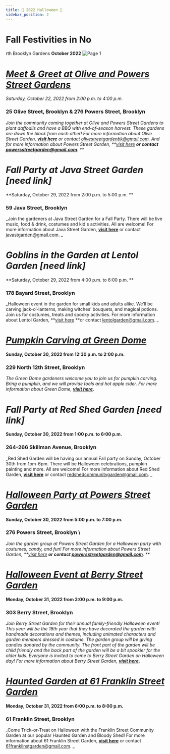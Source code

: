 ```yaml
---
title: 📅 2022 Halloween 🎃
sidebar_position: 2
---
```


# Fall Festivities in No

rth Brooklyn Gardens
**October 2022**
![Page 1](https://user-images.githubusercontent.com/22154417/196774211-09858c64-6890-4d37-b7b2-3bacedd7c513.png)

# *[Meet & Greet at Olive and Powers Street Gardens](https://greenthumb.nycgovparks.org/gardenevents.html?qs=2022/10/22/meet-and-greet-at-olive-and-powers-street-gardens)*
*Saturday, October 22, 2022 from 2:00 p.m. to 4:00 p.m.*
### 25 Olive Street, Brooklyn & 276 Powers Street, Brooklyn

_Join the community coming together at Olive and Powers Street Gardens to plant daffodils and have a BBQ with end-of-season harvest. These gardens are down the block from each other! For more information about Olive Street Garden, **[visit here](https://www.instagram.com/olivestreetgarden/)** or contact olivestreetgardenbk@gmail.com. And for more information about Powers Street Garden, **[visit here](https://www.instagram.com/powersstgarden/) **or contact powersstreetgarden@gmail.com**.  **_

# *Fall Party at Java Street Garden [need link]*
**Saturday, October 29, 2022 from 2:00 p.m. to 5:00 p.m. **
### 59 Java Street, Brooklyn

_Join the gardeners at Java Street Garden for a Fall Party. There will be live music, food & drink, costumes and kid's activities. All are welcome! For more information about Java Street Garden, **[visit here](https://www.javastreetgarden.org/)** or contact javastgarden@gmail.com. _

# *Goblins in the Garden at Lentol Garden [need link]*
**Saturday, October 29, 2022 from 4:00 p.m. to 6:00 p.m. **
### 178 Bayard Street, Brooklyn

_Halloween event in the garden for small kids and adults alike. We’ll be carving jack-o’-lanterns, making witches’ bouquets, and magical potions. Join us for costumes, treats and spooky activities. For more information about Lentol Garden, **[visit here](https://www.instagram.com/lentolgarden/?hl=en) **or contact lentolgarden@gmail.com. _

# *[Pumpkin Carving at Green Dome](https://greenthumb.nycgovparks.org/gardenevents.html?qs=2022/10/30/pumpkin-carving-at-green-dome-garden)*
**Sunday, October 30, 2022 from 12:30 p.m. to 2:00 p.m.**
### 229 North 12th Street, Brooklyn
_The Green Dome gardeners welcome you to join us for pumpkin carving. Bring a pumpkin, and we will provide tools and hot apple cider. For more information about Green Dome, **[visit here](https://www.instagram.com/greendome_garden/).**_

# *Fall Party at Red Shed Garden [need link]*
**Sunday, October 30, 2022 from 1:00 p.m. to 6:00 p.m.**
### 264-266 Skillman Avenue, Brooklyn
_Red Shed Garden will be having our annual Fall party on Sunday, October 30th from 1pm-6pm. There will be Halloween celebrations, pumpkin painting and more. All are welcome! For more information about Red Shed Garden, **[visit here](https://redshedgarden.com/)** or contact redshedcommunitygarden@gmail.com. _

# *[Halloween Party at Powers Street Garden](https://greenthumb.nycgovparks.org/gardenevents.html?qs=2022/10/30/halloween-party-at-powers-street-garden)*
**Sunday, October 30, 2022 from 5:00 p.m. to 7:00 p.m.**
### 276 Powers Street, Brooklyn \
_Join the garden group at Powers Street Garden for a Halloween party with costumes, candy, and fun! For more information about Powers Street Garden, **[visit here](https://www.instagram.com/powersstgarden/) **or contact powersstreetgarden@gmail.com**.  **_

# *[Halloween Event at Berry Street Garden](https://greenthumb.nycgovparks.org/gardenevents.html?qs=2022/10/31/halloween-event-at-berry-street-garden)*
**Monday, October 31, 2022 from 3:00 p.m. to 9:00 p.m.**
### 303 Berry Street, Brooklyn
_Join Berry Street Garden for their annual family-friendly Halloween event! This year will be the 18th year that they have decorated the garden with handmade decorations and themes, including animated characters and garden members dressed in costume. The garden group will be giving candies donated by the community. The front part of the garden will be child friendly and the back part of the garden will be a bit spookier for the older kids. Everyone is invited to come to Berry Street Garden on Halloween day! For more information about Berry Street Garden, **[visit here](https://www.facebook.com/BerryStreetGarden/).**_

# *[Haunted Garden at 61 Franklin Street Garden](https://greenthumb.nycgovparks.org/gardenevents.html?qs=2022/10/31/haunted-garden-at-61-franklin-street-garden)*
**Monday, October 31, 2022 from 6:00 p.m. to 8:00 p.m.**
### 61 Franklin Street, Brooklyn
_Come Trick-or-Treat on Halloween with the Franklin Street Community Garden at our popular Haunted Garden and Bloody Shed! For more information about 61 Franklin Street Garden, **[visit here](https://61franklinstreetgarden.com/)** or contact 61franklinstgarden@gmail.com. _
